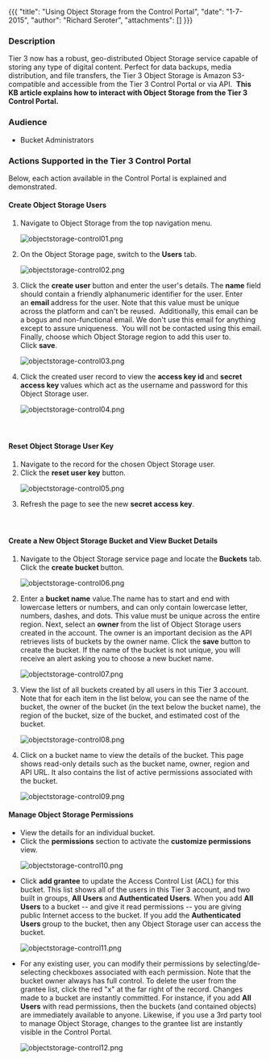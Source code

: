 {{{
  "title": "Using Object Storage from the Control Portal",
  "date": "1-7-2015",
  "author": "Richard Seroter",
  "attachments": []
}}}

<h3>Description</h3>
<p>Tier 3 now has a robust, geo-distributed Object Storage service capable of storing any type of digital content. Perfect for data backups, media distribution, and file transfers, the Tier 3 Object Storage is Amazon S3-compatible and accessible from the
  Tier 3 Control Portal or via API. &nbsp;<strong>This KB article explains how to interact with Object Storage from the Tier 3 Control Portal.</strong>
</p>
<h3>Audience</h3>
<ul>
  <li>Bucket Administrators</li>
</ul>
<h3>Actions Supported in the Tier 3 Control Portal</h3>
<p>Below, each action available in the Control Portal is explained and demonstrated.</p>
<h4>Create Object Storage Users</h4>
<ol>
  <li>Navigate to Object Storage from the top navigation menu.
    <p><img src="https://t3n.zendesk.com/attachments/token/ym2it3jg0o4gtr4/?name=objectstorage-control01.png" alt="objectstorage-control01.png" />
    </p>
  </li>
  <li>On the Object Storage page, switch to the&nbsp;<strong>Users</strong> tab.
    <p><img src="https://t3n.zendesk.com/attachments/token/ilqiwxbdk0srypc/?name=objectstorage-control02.png" alt="objectstorage-control02.png" />
    </p>
  </li>
  <li>Click the&nbsp;<strong>create user</strong> button and enter the user's details. The <strong>name</strong> field should contain a friendly alphanumeric identifier for the user. Enter an&nbsp;<strong>email&nbsp;</strong>address for the user. Note that
    this value must be unique across the platform and can't be reused. &nbsp;Additionally, this email can be a bogus and non-functional email. We don't use this email for anything except to assure uniqueness. &nbsp;You will not be contacted using this
    email. Finally, choose which Object Storage region to add this user to. Click&nbsp;<strong>save</strong>.
    <p><img src="https://t3n.zendesk.com/attachments/token/xpcaevihuzwhyji/?name=objectstorage-control03.png" alt="objectstorage-control03.png" />
    </p>
  </li>
  <li>Click the created user record to view the&nbsp;<strong>access key id&nbsp;</strong>and&nbsp;<strong>secret access key&nbsp;</strong>values which act as the username and password for this Object Storage user.
    <p><img src="https://t3n.zendesk.com/attachments/token/m0yxppkprm3yemx/?name=objectstorage-control04.png" alt="objectstorage-control04.png" />
    </p>
  </li>
</ol>
<h4>&nbsp;</h4>
<h4>Reset Object Storage User Key</h4>
<ol>
  <li>Navigate to the record for the chosen Object Storage user.</li>
  <li>Click the <strong>reset user key</strong> button.
    <p><img src="https://t3n.zendesk.com/attachments/token/tjytdkntw0sskhw/?name=objectstorage-control05.png" alt="objectstorage-control05.png" />
    </p>
  </li>
  <li>Refresh the page to see the new&nbsp;<strong>secret access key</strong>.&nbsp;</li>
</ol>
<h4>&nbsp;</h4>
<h4>Create a New Object Storage Bucket and View Bucket Details</h4>
<ol>
  <li>Navigate to the Object Storage service page and locate the&nbsp;<strong>Buckets</strong> tab. Click the&nbsp;<strong>create bucket&nbsp;</strong>button.
    <p><img src="https://t3n.zendesk.com/attachments/token/20uwulrzexej84r/?name=objectstorage-control06.png" alt="objectstorage-control06.png" />
    </p>
  </li>
  <li>Enter a&nbsp;<strong>bucket name</strong> value.The name has to start and end with lowercase letters or numbers, and can only contain lowercase letter, numbers, dashes, and dots. This value must be unique across the entire region. Next, select an&nbsp;<strong>owner&nbsp;</strong>from
    the list of Object Storage users created in the account. The owner is an important decision as the API retrieves lists of buckets by the owner name. Click the&nbsp;<strong>save&nbsp;</strong>button to create the bucket. If the name of the bucket is
    not unique, you will receive an alert asking you to choose a new bucket name.
    <p><img src="https://t3n.zendesk.com/attachments/token/qxax5zp3r4u8922/?name=objectstorage-control07.png" alt="objectstorage-control07.png" />
    </p>
  </li>
  <li>View the list of all buckets created by all users in this Tier 3 account. Note that for each item in the list below, you can see the name of the bucket, the owner of the bucket (in the text below the bucket name), the region of the bucket, size of the
    bucket, and estimated cost of the bucket.
    <p><img src="https://t3n.zendesk.com/attachments/token/t0stb2nc9fxxyyn/?name=objectstorage-control08.png" alt="objectstorage-control08.png" />
    </p>
  </li>
  <li>Click on a bucket name to view the details of the bucket. This page shows read-only details such as the bucket name, owner, region and API URL. It also contains the list of active permissions associated with the bucket.
    <p><img src="https://t3n.zendesk.com/attachments/token/ysyk1pasfkusxod/?name=objectstorage-control09.png" alt="objectstorage-control09.png" />
    </p>
  </li>
</ol>

<h4>Manage Object Storage Permissions</h4>
<ul>
  <li>View the details for an individual bucket.</li>
  <li>Click the&nbsp;<strong>permissions&nbsp;</strong>section to activate the&nbsp;<strong>customize permissions</strong> view.
    <p><img src="https://t3n.zendesk.com/attachments/token/djembukgimufntu/?name=objectstorage-control10.png" alt="objectstorage-control10.png" />
    </p>
  </li>
  <li>Click&nbsp;<strong>add grantee</strong> to update the Access Control List (ACL) for this bucket. This list shows all of the users in this Tier 3 account, and two built in groups,&nbsp;<strong>All Users&nbsp;</strong>and&nbsp;<strong>Authenticated Users</strong>.
    When you add&nbsp;<strong>All Users</strong> to a bucket -- and give it read permissions -- you are giving public Internet access to the bucket. If you add the&nbsp;<strong>Authenticated Users&nbsp;</strong>group to the bucket, then any Object Storage
    user can access the bucket.
    <p><img src="https://t3n.zendesk.com/attachments/token/ivmmb4xsodl5ynt/?name=objectstorage-control11.png" alt="objectstorage-control11.png" />
    </p>
  </li>
  <li>For any existing user, you can modify their permissions by selecting/de-selecting checkboxes associated with each permission. Note that the bucket owner always has full control. To delete the user from the grantee list, click the red "x" at the far
    right of the record. Changes made to a bucket are instantly committed. For instance, if you add&nbsp;<strong>All Users</strong> with read permissions, then the buckets (and contained objects) are immediately available to anyone. Likewise, if you use
    a 3rd party tool to manage Object Storage, changes to the grantee list are instantly visible in the Control Portal.
    <p><img src="https://t3n.zendesk.com/attachments/token/lbwk8yusxor66tb/?name=objectstorage-control12.png" alt="objectstorage-control12.png" />
    </p>
  </li>
</ul>

